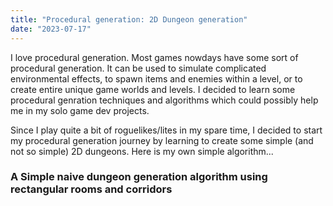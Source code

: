 ```yaml
---
title: "Procedural generation: 2D Dungeon generation"
date: "2023-07-17"
---
```


<script lang="ts">
  import DemoCanvas from "$lib/demos/DemoCanvas.svelte"
  import SimpleDungeonGenerationDemo from "$lib/demos/dungeon_generation/SimpleNaive.svelte"
</script>

I love procedural generation. Most games nowdays have some sort of procedural generation. 
It can be used to simulate complicated environmental effects, to spawn items and enemies within a level, or to create entire unique game worlds and levels.
I decided to learn some procedural genration techniques and algorithms which could possibly help me in my solo game dev projects.

Since I play quite a bit of roguelikes/lites in my spare time, I decided to start my procedural generation journey by learning to create some simple (and not so simple) 2D dungeons.
Here is my own simple algorithm...

### A Simple naive dungeon generation algorithm using rectangular rooms and corridors

<SimpleDungeonGenerationDemo />
